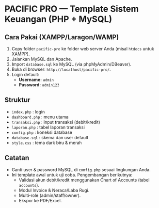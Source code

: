 # PACIFIC PRO — Template Sistem Keuangan (PHP + MySQL)

## Cara Pakai (XAMPP/Laragon/WAMP)
1. Copy folder `pacific-pro` ke folder web server Anda (misal `htdocs` untuk XAMPP).
2. Jalankan MySQL dan Apache.
3. Import `database.sql` ke MySQL (via phpMyAdmin/DBeaver).
4. Buka di browser: `http://localhost/pacific-pro/`.
5. Login default:
   - **Username:** `admin`
   - **Password:** `admin123`

## Struktur
- `index.php` : login
- `dashboard.php` : menu utama
- `transaksi.php` : input transaksi (debit/kredit)
- `laporan.php` : tabel laporan transaksi
- `config.php` : koneksi database
- `database.sql` : skema dan user default
- `style.css` : tema dark biru & merah

## Catatan
- Ganti user & password MySQL di `config.php` sesuai lingkungan Anda.
- Ini template awal untuk uji coba. Pengembangan berikutnya:
  - Validasi akun debit/kredit menggunakan Chart of Accounts (tabel `accounts`).
  - Modul Invoice & Neraca/Laba Rugi.
  - Multi-role (admin/staff/owner).
  - Ekspor ke PDF/Excel.
